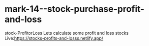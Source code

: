 # mark-14--stock-purchase-profit-and-loss

stock-ProfitorLoss
Lets calculate some profit and loss stocks
Live:https://stocks-profits-and-losss.netlify.app/
